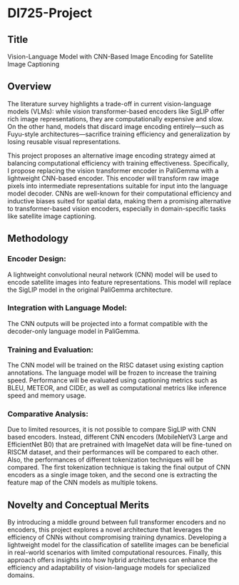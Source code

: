 # DI725-Project

## Title
Vision-Language Model with CNN-Based Image Encoding for Satellite Image Captioning

## Overview

The literature survey highlights a trade-off in current vision-language models (VLMs): while vision transformer-based encoders like SigLIP offer rich image representations, they are computationally expensive and slow. On the other hand, models that discard image encoding entirely—such as Fuyu-style architectures—sacrifice training efficiency and generalization by losing reusable visual representations.

This project proposes an alternative image encoding strategy aimed at balancing computational efficiency with training effectiveness. Specifically, I propose replacing the vision transformer encoder in PaliGemma with a lightweight CNN-based encoder. This encoder will transform raw image pixels into intermediate representations suitable for input into the language model decoder. CNNs are well-known for their computational efficiency and inductive biases suited for spatial data, making them a promising alternative to transformer-based vision encoders, especially in domain-specific tasks like satellite image captioning.

## Methodology

### Encoder Design:
A lightweight convolutional neural network (CNN) model will be used to encode satellite images into feature representations. This model will replace the SigLIP model in the original PaliGemma architecture.

### Integration with Language Model:
The CNN outputs will be projected into a format compatible with the decoder-only language model in PaliGemma.

### Training and Evaluation:
The CNN model will be trained on the RISC dataset using existing caption annotations. The language model will be frozen to increase the training speed. Performance will be evaluated using captioning metrics such as BLEU, METEOR, and CIDEr, as well as computational metrics like inference speed and memory usage.

### Comparative Analysis:
Due to limited resources, it is not possible to compare SigLIP with CNN based encoders. Instead, different CNN encoders (MobileNetV3 Large and EfficientNet B0) that are pretrained with ImageNet data will be fine-tuned on RISCM dataset, and their performances will be compared to each other. Also, the performances of different tokenization techniques will be compared. The first tokenization technique is taking the final output of CNN encoders as a single image token, and the second one is extracting the feature map of the CNN models as multiple tokens.

## Novelty and Conceptual Merits

By introducing a middle ground between full transformer encoders and no encoders, this project explores a novel architecture that leverages the efficiency of CNNs without compromising training dynamics. Developing a lightweight model for the classification of satellite images can be beneficial in real-world scenarios with limited computational resources. Finally, this approach offers insights into how hybrid architectures can enhance the efficiency and adaptability of vision-language models for specialized domains.

